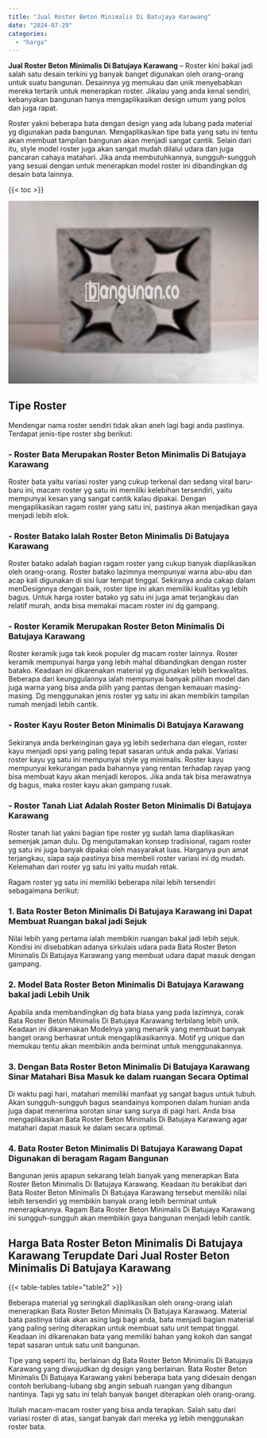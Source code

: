```yaml
---
title: "Jual Roster Beton Minimalis Di Batujaya Karawang"
date: "2024-07-29"
categories: 
  - "harga"
---
```


**Jual Roster Beton Minimalis Di Batujaya Karawang** – Roster kini bakal jadi salah satu desain terkini yg banyak banget digunakan oleh orang-orang untuk suatu bangunan. Desainnya yg memukau dan unik menyebabkan mereka tertarik untuk menerapkan roster. Jikalau yang anda kenal sendiri, kebanyakan bangunan hanya mengaplikasikan design umum yang polos dan juga rapat.

Roster yakni beberapa bata dengan design yang ada lubang pada material yg digunakan pada bangunan. Mengaplikasikan tipe bata yang satu ini tentu akan membuat tampilan bangunan akan menjadi sangat cantik. Selain dari itu, style model roster juga akan sangat mudah dilalui udara dan juga pancaran cahaya matahari. Jika anda membutuhkannya, sungguh-sungguh yang sesuai dengan untuk menerapkan model roster ini dibandingkan dg desain bata lainnya.

{{< toc >}}

![Jual Roster Beton Minimalis Di Batujaya Karawang](/images/bata-roster-minimalis-22.png)

## Tipe Roster

Mendengar nama roster sendiri tidak akan aneh lagi bagi anda pastinya. Terdapat jenis-tipe roster sbg berikut:

### \- Roster Bata Merupakan Roster Beton Minimalis Di Batujaya Karawang

Roster bata yaitu variasi roster yang cukup terkenal dan sedang viral baru-baru ini, macam roster yg satu ini memiliki kelebihan tersendiri, yaitu mempunyai kesan yang sangat cantik kalau dipakai. Dengan mengaplikasikan ragam roster yang satu ini, pastinya akan menjadikan gaya menjadi lebih elok.

### \- Roster Batako Ialah Roster Beton Minimalis Di Batujaya Karawang

Roster batako adalah bagian ragam roster yang cukup banyak diaplikasikan oleh orang-orang. Roster batako lazimnya mempunyai warna abu-abu dan acap kali digunakan di sisi luar tempat tinggal. Sekiranya anda cakap dalam menDesignnya dengan baik, roster tipe ini akan memiliki kualitas yg lebih bagus. Untuk harga roster batako yg satu ini juga amat terjangkau dan relatif murah, anda bisa memakai macam roster ini dg gampang.

### \- Roster Keramik Merupakan Roster Beton Minimalis Di Batujaya Karawang

Roster keramik juga tak keok populer dg macam roster lainnya. Roster keramik mempunyai harga yang lebih mahal dibandingkan dengan roster batako. Keadaan ini dikarenakan material yg digunakan lebih berkwalitas. Beberapa dari keunggulannya ialah mempunyai banyak pilihan model dan juga warna yang bisa anda pilih yang pantas dengan kemauan masing-masing. Dg menggunakan jenis roster yg satu ini akan membikin tampilan rumah menjadi lebih cantik.

### \- Roster Kayu Roster Beton Minimalis Di Batujaya Karawang

Sekiranya anda berkeinginan gaya yg lebih sederhana dan elegan, roster kayu menjadi opsi yang paling tepat sasaran untuk anda pakai. Variasi roster kayu yg satu ini mempunyai style yg minimalis. Roster kayu mempunyai kekurangan pada bahannya yang rentan terhadap rayap yang bisa membuat kayu akan menjadi keropos. Jika anda tak bisa merawatnya dg bagus, maka roster kayu akan gampang rusak.

### \- Roster Tanah Liat Adalah Roster Beton Minimalis Di Batujaya Karawang

Roster tanah liat yakni bagian tipe roster yg sudah lama diaplikasikan semenjak jaman dulu. Dg mengutamakan konsep tradisional, ragam roster yg satu ini juga banyak dipakai oleh masyarakat luas. Harganya pun amat terjangkau, siapa saja pastinya bisa membeli roster variasi ini dg mudah. Kelemahan dari roster yg satu ini yaitu mudah retak.

Ragam roster yg satu ini memiliki beberapa nilai lebih tersendiri sebagaimana berikut:

### 1\. Bata Roster Beton Minimalis Di Batujaya Karawang ini Dapat Membuat Ruangan bakal jadi Sejuk

Nilai lebih yang pertama ialah membikin ruangan bakal jadi lebih sejuk. Kondisi ini disebabkan adanya sirkulais udara pada Bata Roster Beton Minimalis Di Batujaya Karawang yang membuat udara dapat masuk dengan gampang.

### 2\. Model Bata Roster Beton Minimalis Di Batujaya Karawang bakal jadi Lebih Unik

Apabila anda membandingkan dg bata biasa yang pada lazimnya, corak Bata Roster Beton Minimalis Di Batujaya Karawang terbilang lebih unik. Keadaan ini dikarenakan Modelnya yang menarik yang membuat banyak banget orang berhasrat untuk mengaplikasikannya. Motif yg unique dan memukau tentu akan membikin anda berminat untuk menggunakannya.

### 3\. Dengan Bata Roster Beton Minimalis Di Batujaya Karawang Sinar Matahari Bisa Masuk ke dalam ruangan Secara Optimal

Di waktu pagi hari, matahari memiliki manfaat yg sangat bagus untuk tubuh. Akan sungguh-sungguh bagus seandainya komponen dalam hunian anda juga dapat menerima sorotan sinar sang surya di pagi hari. Anda bisa mengaplikasikan Bata Roster Beton Minimalis Di Batujaya Karawang agar matahari dapat masuk ke dalam secara optimal.

### 4\. Bata Roster Beton Minimalis Di Batujaya Karawang Dapat Digunakan di beragam Ragam Bangunan

Bangunan jenis apapun sekarang telah banyak yang menerapkan Bata Roster Beton Minimalis Di Batujaya Karawang. Keadaan itu berakibat dari Bata Roster Beton Minimalis Di Batujaya Karawang tersebut memiliki nilai lebih tersendiri yg membikin banyak orang lebih berminat untuk menerapkannya. Ragam Bata Roster Beton Minimalis Di Batujaya Karawang ini sungguh-sungguh akan membikin gaya bangunan menjadi lebih cantik.

## Harga Bata Roster Beton Minimalis Di Batujaya Karawang Terupdate Dari Jual Roster Beton Minimalis Di Batujaya Karawang

{{< table-tables table="table2" >}}

Beberapa material yg seringkali diaplikasikan oleh orang-orang ialah menerapkan Bata Roster Beton Minimalis Di Batujaya Karawang. Material bata pastinya tidak akan asing lagi bagi anda, bata menjadi bagian material yang paling sering diterapkan untuk membuat satu unit tempat tinggal. Keadaan ini dikarenakan bata yang memiliki bahan yang kokoh dan sangat tepat sasaran untuk satu unit bangunan.

Tipe yang seperti itu, berlainan dg Bata Roster Beton Minimalis Di Batujaya Karawang yang diwujudkan dg design yang berlainan. Bata Roster Beton Minimalis Di Batujaya Karawang yakni beberapa bata yang didesain dengan contoh berlubang-lubang sbg angin sebuah ruangan yang dibangun nantinya. Tapi yg satu ini telah banyak banget diterapkan oleh orang-orang.

Itulah macam-macam roster yang bisa anda terapkan. Salah satu dari variasi roster di atas, sangat banyak dari mereka yg lebih menggunakan roster bata.
